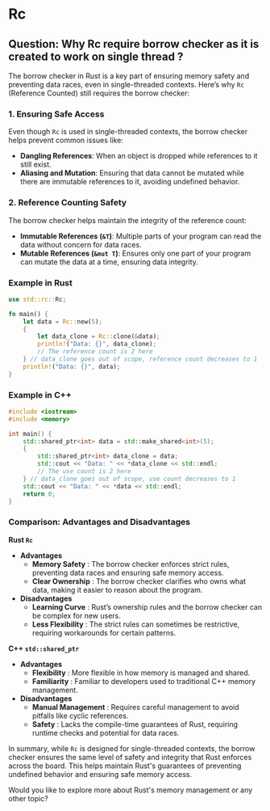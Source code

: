 # Rc 
## Question: Why Rc require borrow checker as it is created to work on single thread ?
The borrow checker in Rust is a key part of ensuring memory safety and preventing data races, even in single-threaded contexts. Here’s why `Rc` (Reference Counted) still requires the borrow checker:

### 1. Ensuring Safe Access
Even though `Rc` is used in single-threaded contexts, the borrow checker helps prevent common issues like:
- **Dangling References**: When an object is dropped while references to it still exist.
- **Aliasing and Mutation**: Ensuring that data cannot be mutated while there are immutable references to it, avoiding undefined behavior.

### 2. Reference Counting Safety
The borrow checker helps maintain the integrity of the reference count:
- **Immutable References (`&T`)**: Multiple parts of your program can read the data without concern for data races.
- **Mutable References (`&mut T`)**: Ensures only one part of your program can mutate the data at a time, ensuring data integrity.

### Example in Rust

```rust
use std::rc::Rc;

fn main() {
    let data = Rc::new(5);
    {
        let data_clone = Rc::clone(&data);
        println!("Data: {}", data_clone);
        // The reference count is 2 here
    } // data_clone goes out of scope, reference count decreases to 1
    println!("Data: {}", data);
}
```

### Example in C++

```cpp
#include <iostream>
#include <memory>

int main() {
    std::shared_ptr<int> data = std::make_shared<int>(5);
    {
        std::shared_ptr<int> data_clone = data;
        std::cout << "Data: " << *data_clone << std::endl;
        // The use count is 2 here
    } // data_clone goes out of scope, use count decreases to 1
    std::cout << "Data: " << *data << std::endl;
    return 0;
}
```

### Comparison: Advantages and Disadvantages

**Rust `Rc`**
- **Advantages**
  - **Memory Safety**     : The borrow checker enforces strict rules, preventing data races and ensuring safe memory access.
  - **Clear Ownership**   : The borrow checker clarifies who owns what data, making it easier to reason about the program.
- **Disadvantages**
  - **Learning Curve**    : Rust’s ownership rules and the borrow checker can be complex for new users.
  - **Less Flexibility**  : The strict rules can sometimes be restrictive, requiring workarounds for certain patterns.

**C++ `std::shared_ptr`**
- **Advantages**
  - **Flexibility**       : More flexible in how memory is managed and shared.
  - **Familiarity**       : Familiar to developers used to traditional C++ memory management.
- **Disadvantages**
  - **Manual Management** : Requires careful management to avoid pitfalls like cyclic references.
  - **Safety**            : Lacks the compile-time guarantees of Rust, requiring runtime checks and potential for data races.

In summary, while `Rc` is designed for single-threaded contexts, the borrow checker ensures the same level of safety and integrity that Rust enforces across the board. This helps maintain Rust's guarantees of preventing undefined behavior and ensuring safe memory access.

Would you like to explore more about Rust's memory management or any other topic?
